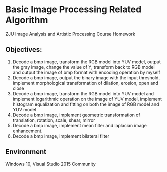 # Basic Image Processing Related Algorithm
ZJU Image Analysis and Artistic Processing Course Homework
## Objectives:
1. Decode a bmp image, transform the RGB model into YUV model, output the gray image, change the value of Y, transform back to RGB model and output the image of bmp format with encoding operation by myself
2. Decode a bmp image, output the binary image with the input threshold, implement morphological transformation of dilation, erosion, open and close
3. Decode a bmp image, transform the RGB model into YUV model and implement logarithmic operation on the image of YUV model, implement histogram equalization and fitting on both the image of RGB model and YUV model
4. Decode a bmp image, implement geometric transformation of translation, rotation, scale, shear, mirror
5. Decode a bmp image, implement mean filter and laplacian image enhancement.
6. Decode a bmp image, implement bilateral filter
## Environment
Windows 10, Visual Studio 2015 Community